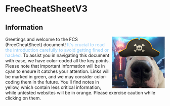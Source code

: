 # FreeCheatSheetV3 

## Information 

<img align="right" width="33%" src="https://github.com/FreeCheatSheet/FreeCheatSheetGuide/blob/main/PiracyDog.png">

<p> Greetings and welcome to the FCS (FreeCheatSheet) document! <span style="color:#90caf9">It's crucial to read the introduction carefully to avoid getting fined or hacked.</span> To assist you in navigating this document with ease, we have color-coded all the key points. Please note that important information will be in cyan to ensure it catches your attention. Links will be marked in green, and we may consider color-coding them in the future. You'll find notes in yellow, which contain less critical information, while untested websites will be in orange. Please exercise caution while clicking on them. <p>

